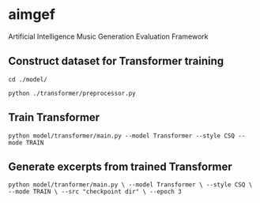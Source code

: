 # aimgef
Artificial Intelligence Music Generation Evaluation Framework

## Construct dataset for Transformer training
`cd ./model/`

`python ./transformer/preprocessor.py`

## Train Transformer
`python model/transformer/main.py --model Transformer --style CSQ --mode TRAIN`

## Generate excerpts from trained Transformer
`python model/tranformer/main.py \
--model Transformer \
--style CSQ \
--mode TRAIN \
--src "checkpoint dir" \
--epoch 3`
